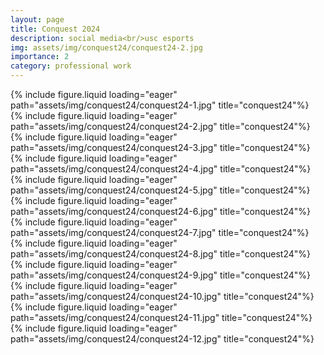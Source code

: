 ```yaml
---
layout: page
title: Conquest 2024
description: social media<br/>usc esports
img: assets/img/conquest24/conquest24-2.jpg
importance: 2
category: professional work
---
```


<div class="row">
    <div class="col-sm mt-3 mt-md-0">
        {% include figure.liquid loading="eager" path="assets/img/conquest24/conquest24-1.jpg" title="conquest24"%}
    </div>
    <div class="col-sm mt-3 mt-md-0">
        {% include figure.liquid loading="eager" path="assets/img/conquest24/conquest24-2.jpg" title="conquest24"%}
    </div>
</div>
<div class="row">
    <div class="col-sm mt-3 mt-md-0">
        {% include figure.liquid loading="eager" path="assets/img/conquest24/conquest24-3.jpg" title="conquest24"%}
    </div>
    <div class="col-sm mt-3 mt-md-0">
        {% include figure.liquid loading="eager" path="assets/img/conquest24/conquest24-4.jpg" title="conquest24"%}
    </div>
</div>
<div class="row">
    <div class="col-sm mt-3 mt-md-0">
        {% include figure.liquid loading="eager" path="assets/img/conquest24/conquest24-5.jpg" title="conquest24"%}
    </div>
    <div class="col-sm mt-3 mt-md-0">
        {% include figure.liquid loading="eager" path="assets/img/conquest24/conquest24-6.jpg" title="conquest24"%}
    </div>
</div>
<div class="row">
    <div class="col-sm mt-3 mt-md-0">
        {% include figure.liquid loading="eager" path="assets/img/conquest24/conquest24-7.jpg" title="conquest24"%}
    </div>
    <div class="col-sm mt-3 mt-md-0">
        {% include figure.liquid loading="eager" path="assets/img/conquest24/conquest24-8.jpg" title="conquest24"%}
    </div>
</div>
<div class="row">
    <div class="col-sm mt-3 mt-md-0">
        {% include figure.liquid loading="eager" path="assets/img/conquest24/conquest24-9.jpg" title="conquest24"%}
    </div>
    <div class="col-sm mt-3 mt-md-0">
        {% include figure.liquid loading="eager" path="assets/img/conquest24/conquest24-10.jpg" title="conquest24"%}
    </div>
</div>
<div class="row">
    <div class="col-sm mt-3 mt-md-0">
        {% include figure.liquid loading="eager" path="assets/img/conquest24/conquest24-11.jpg" title="conquest24"%}
    </div>
    <div class="col-sm mt-3 mt-md-0">
        {% include figure.liquid loading="eager" path="assets/img/conquest24/conquest24-12.jpg" title="conquest24"%}
    </div>
</div>
